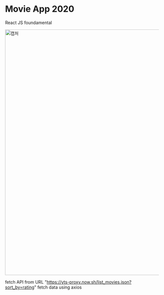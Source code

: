 # Movie App 2020

React JS foundamental

<img width="802" alt="캡처" src="https://user-images.githubusercontent.com/62088584/99374617-1c85b780-2906-11eb-8a87-3b90b9a1856f.PNG">

fetch API from URL "https://yts-proxy.now.sh/list_movies.json?sort_by=rating"
fetch data using axios
